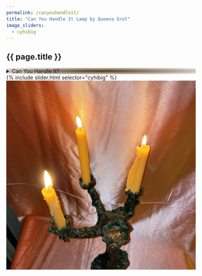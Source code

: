 ```yaml
---
permalink: /canyouhandleit/
title: "Can You Handle It Lamp by Queena Grot"
image_sliders:
  - cyhibig
---
```

<section class="section fadeup">

  <h2>{{ page.title }}</h2>

  <div class="col-1-1">
    <details style="background: radial-gradient(#4f3712, #9198e500);">
      <summary>Can You Handle It?</summary>
      <br>Glazed Ceramic Lamp
      <br>42 x 22 x 18 cm
      <br>E27 bulb fitting
      <br>AU socket
      <br><br>Enquire to purchase
      <br>via <a href="mailto:queenagrot@gmail.com">Email</a>/<a href="https://www.instagram.com/queenagrot/" target="_blank">Instagram</a>
    </details>
    <div id="slideshow">
    {% include slider.html selector="cyhibig" %}
    </div>
  </div>

  <div class="col-1-1" style="position: relative; z-index: -2;">
    <img src="/assets/images/cyhibig/IMG_3299.JPG" alt="goth candleabra scorpio mood jarrod vdr"/>
  </div>

</section>